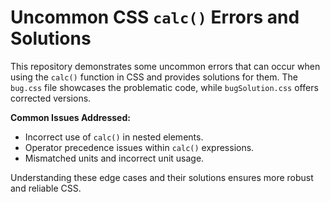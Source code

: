 # Uncommon CSS `calc()` Errors and Solutions

This repository demonstrates some uncommon errors that can occur when using the `calc()` function in CSS and provides solutions for them. The `bug.css` file showcases the problematic code, while `bugSolution.css` offers corrected versions.

**Common Issues Addressed:**

* Incorrect use of `calc()` in nested elements.
* Operator precedence issues within `calc()` expressions.
* Mismatched units and incorrect unit usage.

Understanding these edge cases and their solutions ensures more robust and reliable CSS.